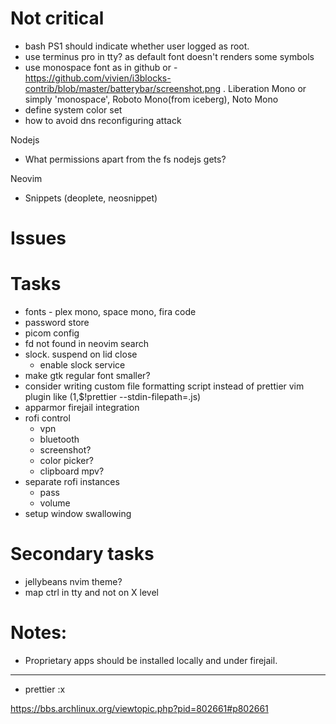 # Not critical

- bash PS1 should indicate whether user logged as root.
- use terminus pro in tty? as default font doesn't renders some symbols
- use monospace font as in github or - https://github.com/vivien/i3blocks-contrib/blob/master/batterybar/screenshot.png . Liberation Mono or simply 'monospace', Roboto Mono(from iceberg), Noto Mono
- define system color set
- how to avoid dns reconfiguring attack

Nodejs

- What permissions apart from the fs nodejs gets?

Neovim

- Snippets (deoplete, neosnippet)

# Issues

# Tasks

- fonts - plex mono, space mono, fira code
- password store
- picom config
- fd not found in neovim search
- slock. suspend on lid close
  - enable slock service
- make gtk regular font smaller?
- consider writing custom file formatting script instead of prettier vim plugin like (1,\$!prettier --stdin-filepath=.js)
- apparmor firejail integration
- rofi control
  - vpn
  - bluetooth
  - screenshot?
  - color picker?
  - clipboard mpv?
- separate rofi instances
  - pass
  - volume
- setup window swallowing

# Secondary tasks

- jellybeans nvim theme?
- map ctrl in tty and not on X level

# Notes:

- Proprietary apps should be installed locally and under firejail.

---

- prettier :x

https://bbs.archlinux.org/viewtopic.php?pid=802661#p802661
